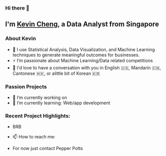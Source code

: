 ### Hi there 👋

<!--
**ckwokhong/ckwokhong** is a ✨ _special_ ✨ repository because its `README.md` (this file) appears on your GitHub profile.

Here are some ideas to get you started:

- 🔭 I’m currently working on ...

- 👯 I’m looking to collaborate on ...
- 🤔 I’m looking for help with ...
- 💬 Ask me about ...
 ...
- 😄 Pronouns: ...
- ⚡ Fun fact: ...
-->


## I'm [Kevin Cheng][linkedin], a Data Analyst from Singapore

### About Kevin
- 🚀  I use Statistical Analysis, Data Visualization, and Machine Learning techniques to generate meaningful outcomes for businesses.
- ⚡  I’m passionate about Machine Learning/Data related competitions
- 💬  I'd love to have a conversation with you in English 🇺🇸, Mandarin 🇨🇳, Cantonese 🇭🇰, or alittle bit of Korean 🇰🇷

### Passion Projects
- 🔭 I’m currently working on 
- 🌱 I’m currently learning: Web/app development 


### Recent Project Highlights:
- BRB

- 📫 How to reach me:
- For now just contact Pepper Potts


[linkedin]: https://www.linkedin.com/in/chengkh/
